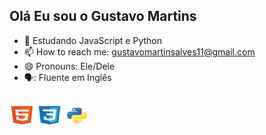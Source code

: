 ## Olá Eu sou o Gustavo Martins

- 🌱 Estudando JavaScript e Python
- 📫 How to reach me: gustavomartinsalves11@gmail.com
- 😄 Pronouns: Ele/Dele
- 🗣️: Fluente em Inglês

 <div style="display: inline_block"><br>
  <img align="center" alt="Gusta-HTML" height="30" width="40" src="https://raw.githubusercontent.com/devicons/devicon/master/icons/html5/html5-original.svg">
  <img align="center" alt="Gusta-CSS" height="30" width="40" src="https://raw.githubusercontent.com/devicons/devicon/master/icons/css3/css3-original.svg">
  <img align="center" alt="Gusta-CSS" height="30" width="40" src="https://raw.githubusercontent.com/devicons/devicon/master/icons/python/python-original.svg">
  
    
  
</div>



